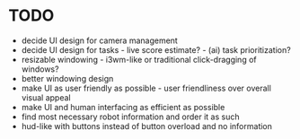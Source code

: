 # TODO

- decide UI design for camera management
- decide UI design for tasks
		- live score estimate?
		- (ai) task prioritization?
- resizable windowing
		- i3wm-like or traditional click-dragging of windows?
- better windowing design
- make UI as user friendly as possible
                - user friendliness over overall visual appeal
- make UI and human interfacing as efficient as possible
- find most necessary robot information and order it as such
- hud-like with buttons instead of button overload and no information 
